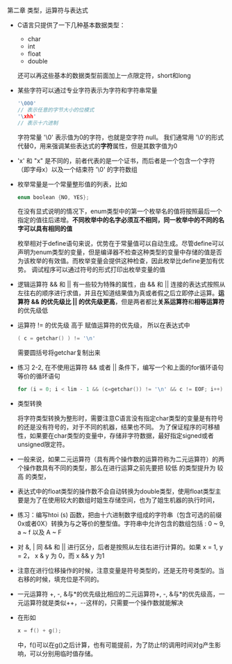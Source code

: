 第二章 类型，运算符与表达式

* C语言只提供了一下几种基本数据类型：

  * char
  * int
  * float
  * double 

  还可以再这些基本的数据类型前面加上一点限定符，short和long 

* 某些字符可以通过专业字符表示为字符和字符串常量  

  ```c++
  '\000' 
  // 表示任意的字节大小的位模式
  '\xhh'
  // 表示十六进制
  ```

  字符常量 '\0' 表示值为0的字符，也就是空字符 null。 我们通常用 '\0'的形式代替0，用来强调某些表达式的**字符**属性，但是其数字值为0

*  'x' 和 "x" 是不同的，前者代表的是一个证书，而后者是一个包含一个字符（即字母x）以及一个结束符 '\0' 的字符数组

* 枚举常量是一个常量整形值的列表，比如

  ```c++
  enum boolean {NO, YES};
  ```

  在没有显式说明的情况下，enum类型中的第一个枚举名的值将按照最后一个指定的值往后递增。**不同枚举中的名字必须互不相同，同一枚举中的不同的名字可以具有相同的值**  

  枚举相对于define语句来说，优势在于常量值可以自动生成。尽管define可以声明为enum类型的变量，但是编译器不检查这种类型的变量中存储的值是否为该枚举的有效值。而枚举变量会提供这种检查，因此枚举比define更加有优势。 调试程序可以通过符号的形式打印出枚举变量的值

* 逻辑运算符 && 和 || 有一些较为特殊的属性，由 && 和 || 连接的表达式按照从左往右的顺序进行求值，并且在知道结果值为真或者假之后立即停止运算。**运算符 && 的优先级比 || 的优先级更高**，但是两者都比**关系运算符**和**相等运算符**的优先级低 

* 运算符 != 的优先级 高于 赋值运算符的优先级， 所以在表达式中 

  ```c++
  ( c = getchar() ) != '\n'
  ```

  需要圆括号将getchar复制出来

* 练习 2-2, 在不使用运算符 && 或者 || 条件下，编写一个和上面的for循环语句等价的循环语句

  ```c++
  for (i = 0; i < lim - 1 && (c=getchar()) != '\n' && c != EOF; i++)
  ```

* 类型转换

  将字符类型转换为整形时，需要注意C语言没有指定char类型的变量是有符号的还是没有符号的，对于不同的机器，结果也不同。 为了保证程序的可移植性，如果要在char类型的变量中，存储非字符数据，最好指定signed或者unsigned限定符。

* 一般来说，如果二元运算符（具有两个操作数的运算符称为二元运算符）的两个操作数具有不同的类型，那么在进行运算之前先要把 较低 的类型提升为 较高 的类型，

* 表达式中的float类型的操作数不会自动转换为double类型，使用float类型主要是为了在使用较大的数组时姐生存储空间，也为了姐生机器的执行时间，

* 练习：编写htoi (s) 函数，把由十六进制数字组成的字符串（包含可选的前缀0x或者0X）转换为与之等价的整型值。字符串中允许包含的数组包括 : 0 ~ 9, a ~ f 以及 A ~ F 

* 对 &, | 同 && 和 || 进行区分，后者是按照从左往右进行计算的。如果 x = 1, y = 2， x & y 为 0，而 x && y 为1

* 注意在进行位移操作的时候，注意变量是符号类型的，还是无符号类型的。当右移的时候，填充位是不同的。

* 一元运算符 +, -, &与*的优先级比相应的二元运算符+, -, &与\*的优先级高，一元运算符就是类似++，--这样的，只需要一个操作数就能解决

* 在形如 

  ```c++
  x = f() + g();
  ```

  中，f()可以在g()之后计算，也有可能提前，为了防止f的调用时间对g产生影响，可以分别用临时值存储。